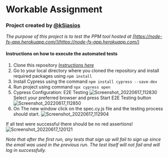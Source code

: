 # Workable Assignment
### Project created by [@kSiasios](https://github.com/kSiasios)
*The purpose of this project is to test the PPM tool hosted at [https://node-fs-app.herokuapp.com/](https://node-fs-app.herokuapp.com/)*

#### Instructions on how to execute the automated tests
1. Clone this repository [*Instructions here*](https://docs.github.com/en/repositories/creating-and-managing-repositories/cloning-a-repository)
2. Go to your local directory where you cloned the repository and install required packages using `npm install`
3. Install Cypress using the command `npm install cypress --save-dev`
4. Run project using command `npx cypress open`
5. Cypress Configuration: 
E2E Testing
![Screenshot_20220617_112830](https://user-images.githubusercontent.com/76401229/174259394-8fb17675-5992-45d5-9eb7-a94ef240a648.png)
Select your preferred browser and press Start E2E Testing button
![Screenshot_20220617_112850](https://user-images.githubusercontent.com/76401229/174259558-3e9737ec-a8fb-41e1-9ee2-b7748c23563b.png)
6. On The new window click on the spec.cy.js file and the testing process should start.
![Screenshot_20220617_112904](https://user-images.githubusercontent.com/76401229/174259609-f2ba3736-ac9a-40c2-89ea-6d0ceb3aa70f.png)

If all test were successful there should be no red assertions!
![Screenshot_20220617_120121](https://user-images.githubusercontent.com/76401229/174265505-ae63e1a4-6d2f-4828-ad18-13432dde6125.png)

*Note that after the first run, any tests that sign up will fail to sign up since the email was used in the previous run. The test itself will not fail and will log in successfully.*
